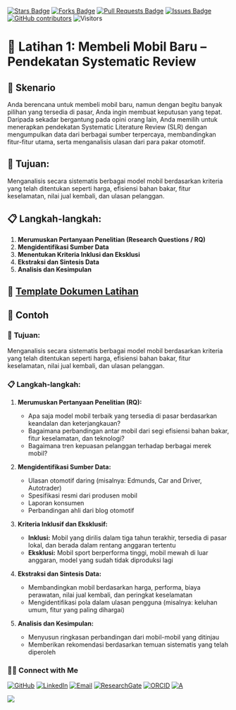 <a href="https://github.com/drshahizan/short-course/stargazers"><img src="https://img.shields.io/github/stars/drshahizan/short-course" alt="Stars Badge"/></a>
<a href="https://github.com/drshahizan/short-course/network/members"><img src="https://img.shields.io/github/forks/drshahizan/short-course" alt="Forks Badge"/></a>
<a href="https://github.com/drshahizan/short-course/pulls"><img src="https://img.shields.io/github/issues-pr/drshahizan/short-course" alt="Pull Requests Badge"/></a>
<a href="https://github.com/drshahizan/short-course"><img src="https://img.shields.io/github/issues/drshahizan/short-course" alt="Issues Badge"/></a>
<a href="https://github.com/drshahizan/short-course/graphs/contributors"><img alt="GitHub contributors" src="https://img.shields.io/github/contributors/drshahizan/short-course?color=2b9348"></a>
![Visitors](https://api.visitorbadge.io/api/visitors?path=https%3A%2F%2Fgithub.com%2Fdrshahizan%2Fshort-course&labelColor=%23d9e3f0&countColor=%23697689&style=flat)

# 🛒 **Latihan 1: Membeli Mobil Baru – Pendekatan Systematic Review**

## 📌 **Skenario**  
Anda berencana untuk membeli mobil baru, namun dengan begitu banyak pilihan yang tersedia di pasar, Anda ingin membuat keputusan yang tepat. Daripada sekadar bergantung pada opini orang lain, Anda memilih untuk menerapkan pendekatan Systematic Literature Review (SLR) dengan mengumpulkan data dari berbagai sumber terpercaya, membandingkan fitur-fitur utama, serta menganalisis ulasan dari para pakar otomotif.

## 🎯 **Tujuan:**  
Menganalisis secara sistematis berbagai model mobil berdasarkan kriteria yang telah ditentukan seperti harga, efisiensi bahan bakar, fitur keselamatan, nilai jual kembali, dan ulasan pelanggan.

## 📋 **Langkah-langkah:**  
1. **Merumuskan Pertanyaan Penelitian (Research Questions / RQ)**  
2. **Mengidentifikasi Sumber Data**  
3. **Menentukan Kriteria Inklusi dan Eksklusi**  
4. **Ekstraksi dan Sintesis Data**  
5. **Analisis dan Kesimpulan**

## 📄 **[Template Dokumen Latihan](https://github.com/drshahizan/short-course/blob/main/workshop/25slr/images/MSO_Exer1_SLR.docx)**

## 🧪 **Contoh**

### 🎯 **Tujuan:**  
Menganalisis secara sistematis berbagai model mobil berdasarkan kriteria yang telah ditentukan seperti harga, efisiensi bahan bakar, fitur keselamatan, nilai jual kembali, dan ulasan pelanggan.

### 📋 **Langkah-langkah:**

1. **Merumuskan Pertanyaan Penelitian (RQ):**  
   - Apa saja model mobil terbaik yang tersedia di pasar berdasarkan keandalan dan keterjangkauan?  
   - Bagaimana perbandingan antar mobil dari segi efisiensi bahan bakar, fitur keselamatan, dan teknologi?  
   - Bagaimana tren kepuasan pelanggan terhadap berbagai merek mobil?

2. **Mengidentifikasi Sumber Data:**  
   - Ulasan otomotif daring (misalnya: Edmunds, Car and Driver, Autotrader)  
   - Spesifikasi resmi dari produsen mobil  
   - Laporan konsumen  
   - Perbandingan ahli dari blog otomotif

3. **Kriteria Inklusif dan Eksklusif:**  
   - **Inklusi:** Mobil yang dirilis dalam tiga tahun terakhir, tersedia di pasar lokal, dan berada dalam rentang anggaran tertentu  
   - **Eksklusi:** Mobil sport berperforma tinggi, mobil mewah di luar anggaran, model yang sudah tidak diproduksi lagi

4. **Ekstraksi dan Sintesis Data:**  
   - Membandingkan mobil berdasarkan harga, performa, biaya perawatan, nilai jual kembali, dan peringkat keselamatan  
   - Mengidentifikasi pola dalam ulasan pengguna (misalnya: keluhan umum, fitur yang paling dihargai)

5. **Analisis dan Kesimpulan:**  
   - Menyusun ringkasan perbandingan dari mobil-mobil yang ditinjau  
   - Memberikan rekomendasi berdasarkan temuan sistematis yang telah diperoleh

### 🙌🏻 Connect with Me
<p align="left">
    <a href="https://github.com/drshahizan" target="_blank"><img alt="GitHub" src="https://img.shields.io/badge/-@drshahizan-181717?style=flat-square&logo=GitHub&logoColor=white"></a>
    <a href="https://www.linkedin.com/in/drshahizan" target="_blank"><img alt="LinkedIn" src="https://img.shields.io/badge/-drshahizan-blue?style=flat-square&logo=Linkedin&logoColor=white&link=https://www.linkedin.com/in/drshahizan/"></a>
    <a href="mailto:shahizan@utm.my" target="_blank"><img alt="Email" src="https://img.shields.io/badge/-shahizan@utm.my-c14438?style=flat-square&logo=Gmail&logoColor=white&link=mailto:shahizan@utm.my.com"></a>
    <a href="https://www.researchgate.net/profile/Mohd-Othman-28" target="_blank"><img alt="ResearchGate" src="https://img.shields.io/badge/-ResearchGate-00CCBB?style=flat-square&logo=ResearchGate&logoColor=white"></a>
    <a href="https://orcid.org/0000-0003-4261-1873" target="_blank"><img alt="ORCID" src="https://img.shields.io/badge/-ORCID-A6CE39?style=flat-square&logo=ORCID&logoColor=white"></a> 
 <a href="https://visitorbadge.io/status?path=https%3A%2F%2Fgithub.com%2Fdrshahizan" target="_blank"><img alt="A" src="https://api.visitorbadge.io/api/visitors?path=https%3A%2F%2Fgithub.com%2Fdrshahizan&labelColor=%23697689&countColor=%23555555&style=plastic"></a>
 
![](https://hit.yhype.me/github/profile?user_id=81284918)
</p>

